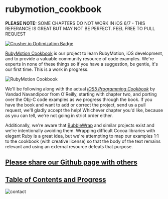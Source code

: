 # rubymotion_cookbook #

**PLEASE NOTE:**  SOME CHAPTERS DO NOT WORK IN iOS 6/7 - THIS REFERANCE IS GREAT BUT MAY NOT BE PERFECT.  FEEL FREE TO PULL REQUEST

[![Crusher.io Optimization Badge](http://crusher.io/repo/iconoclastlabs/rubymotion_cookbook/badge)](http://crusher.io/repo/iconoclastlabs/rubymotion_cookbook)

[RubyMotion Cookbook](http://iconoclastlabs.github.com/rubymotion_cookbook) is our project to learn RubyMotion, iOS development, and to provide a valuable community
resource of code examples. We're experts in none of these things so if you have a suggestion, be gentle, it's
our first time. This is a work in progress.

![RubyMotion
Cookbook](https://github.com/IconoclastLabs/rubymotion_cookbook/raw/master/rubymotion_cookbook.png
"RubyMotion Cookbook")

We'll be following along with the actual *[iOS5 Programming Cookbook](http://shop.oreilly.com/product/0636920021728.do)*
 by Vandad Navandipoor from O'Reilly, 
starting with chapter two, and porting over the Obj-C code examples as we progress through the book. If you have
the book and want to add or correct the project, send us a pull request, we'll gladly accept the help!  Whichever 
chapter you'd like, because as you can tell, we're not going in strict order either.

Additionally, we're aware that [BubbleWrap](https://github.com/mattetti/BubbleWrap) and similar projects exist and 
we're intentionally avoiding them. Wrapping difficult Cocoa libraries with elegant Ruby is a great idea, but we're
attempting to map our examples 1:1 to the cookbook (with creative license) so that the body of the text remains relevant and using an 
external resource defeats that purpose.

## [Please share our Github page with others](http://iconoclastlabs.github.com/rubymotion_cookbook/)
## [Table of Contents and Progress](https://github.com/IconoclastLabs/rubymotion_cookbook/wiki/Table-of-Contents)

![contact](https://s3.amazonaws.com/iconoclastweb/email_pic.png)
